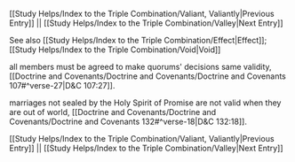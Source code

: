 [[Study Helps/Index to the Triple Combination/Valiant, Valiantly|Previous Entry]]  ||  [[Study Helps/Index to the Triple Combination/Valley|Next Entry]]

 See also [[Study Helps/Index to the Triple Combination/Effect|Effect]]; [[Study Helps/Index to the Triple Combination/Void|Void]]

 all members must be agreed to make quorums' decisions same validity, [[Doctrine and Covenants/Doctrine and Covenants/Doctrine and Covenants 107#^verse-27|D&C 107:27]].

 marriages not sealed by the Holy Spirit of Promise are not valid when they are out of world, [[Doctrine and Covenants/Doctrine and Covenants/Doctrine and Covenants 132#^verse-18|D&C 132:18]].

[[Study Helps/Index to the Triple Combination/Valiant, Valiantly|Previous Entry]]  ||  [[Study Helps/Index to the Triple Combination/Valley|Next Entry]]